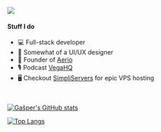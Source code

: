 ![](https://img-9gag-fun.9cache.com/photo/aGppMn5_460s.jpg)

#### Stuff I do
- 💻 Full-stack developer
- 🎨 Somewhat of a UI/UX designer
- 🏢 Founder of [Aerio](https://aerio.tech)
- 🎙️ Podcast [VegaHQ](https://vegahq.com)
- 🖥 Checkout [SimpliServers](https://simpliservers.com) for epic VPS hosting

<br>

[![Gašper's GitHub stats](https://github-readme-stats.vercel.app/api?username=gapidobri&theme=tokyonight)](https://github.com/anuraghazra/github-readme-stats) 

[![Top Langs](https://github-readme-stats.vercel.app/api/top-langs/?username=gapidobri&layout=compact&theme=tokyonight)](https://github.com/anuraghazra/github-readme-stats)
